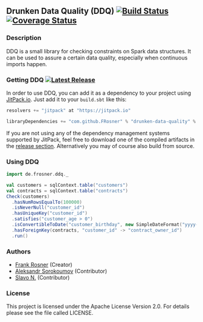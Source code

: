 ## Drunken Data Quality (DDQ) [![Build Status](https://travis-ci.org/FRosner/drunken-data-quality.svg?branch=master)](https://travis-ci.org/FRosner/drunken-data-quality) [![Coverage Status](https://coveralls.io/repos/FRosner/drunken-data-quality/badge.svg?branch=master&service=github)](https://coveralls.io/github/FRosner/drunken-data-quality?branch=master)

### Description

DDQ is a small library for checking constraints on Spark data structures. It can be used to assure a certain data quality, especially when continuous imports happen.

### Getting DDQ [![Latest Release](https://img.shields.io/github/tag/FRosner/drunken-data-quality.svg?label=JitPack)](https://jitpack.io/#FRosner/drunken-data-quality)

In order to use DDQ, you can add it as a dependency to your project using [JitPack.io](https://jitpack.io/#FRosner/drunken-data-quality). Just add it to your `build.sbt` like this:

```scala
resolvers += "jitpack" at "https://jitpack.io"

libraryDependencies += "com.github.FRosner" % "drunken-data-quality" % "x.y.z"
```

If you are not using any of the dependency management systems supported by JitPack, feel free to download one of the compiled artifacts in the [release section](https://github.com/FRosner/drunken-data-quality/releases). Alternatively you may of course also build from source.

### Using DDQ

```scala
import de.frosner.ddq._

val customers = sqlContext.table("customers")
val contracts = sqlContext.table("contracts")
Check(customers)
  .hasNumRowsEqualTo(100000)
  .isNeverNull("customer_id")
  .hasUniqueKey("customer_id")
  .satisfies("customer_age > 0")
  .isConvertibleToDate("customer_birthday", new SimpleDateFormat("yyyy-MM-dd"))
  .hasForeignKey(contracts, "customer_id" -> "contract_owner_id")
  .run()
```

### Authors

- [Frank Rosner](https://github.com/FRosner) (Creator)
- [Aleksandr Sorokoumov](https://github.com/Gerrrr) (Contributor)
- [Slavo N.](https://github.com/mfsny) (Contributor)

### License 

This project is licensed under the Apache License Version 2.0. For details please see the file called LICENSE.


